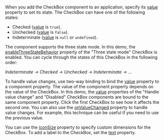 When you add the CheckBox component to an application, specify its [value](/Documentation/ApiReference/UI_Components/dxCheckBox/Configuration/#value) property to set its state. The CheckBox can have one of the following states:  

- Checked ([value](/Documentation/ApiReference/UI_Components/dxCheckBox/Configuration/#value) is `true`).
- Unchecked ([value](/Documentation/ApiReference/UI_Components/dxCheckBox/Configuration/#value) is `false`).
- Indeterminate ([value](/Documentation/ApiReference/UI_Components/dxCheckBox/Configuration/#value) is `null` or `undefined`).
<!--split-->

The component supports the three state mode. In this demo, the [enableThreeStateBehavior](/Documentation/ApiReference/UI_Components/dxCheckBox/Configuration/#enableThreeStateBehavior) property of the "Three state mode" CheckBox is enabled. You can cycle through the states of this CheckBox in the following order:

*Indeterminate → Checked → Unchecked → Indeterminate →  ...*

To handle value changes, use two-way binding to bind the [value](/Documentation/ApiReference/UI_Components/dxCheckBox/Configuration/#value) property to a component property. The value of the component property depends on the value of the CheckBox. In this demo, the [value](/Documentation/ApiReference/UI_Components/dxCheckBox/Configuration/#value) properties of the "Handle value change" and "Disabled" CheckBox components are bound to the same component property. Click the first CheckBox to see how it affects the second one. You can also use the [onValueChanged](/Documentation/ApiReference/UI_Components/dxCheckBox/Configuration/#onValueChanged) property to handle value changes. For example, this technique can be useful if you need to use the previous value.

You can use the [iconSize](/Documentation/ApiReference/UI_Components/dxCheckBox/Configuration/#iconSize) property to specify custom dimensions for the CheckBox. To add a label to the CheckBox, set the [text](/Documentation/ApiReference/UI_Components/dxCheckBox/Configuration/#text) property.